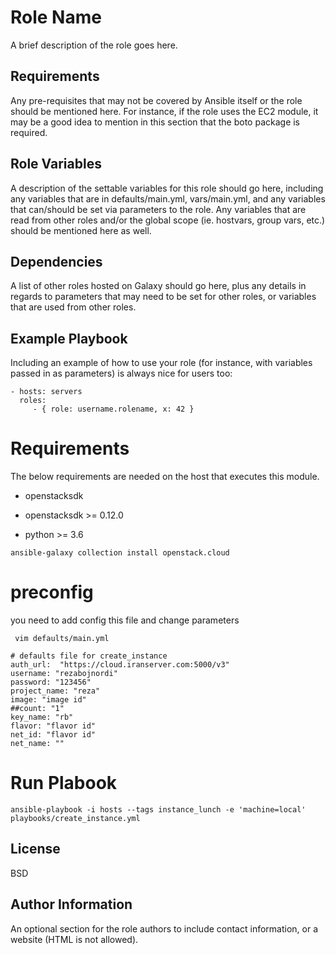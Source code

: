 Role Name
=========

A brief description of the role goes here.

Requirements
------------

Any pre-requisites that may not be covered by Ansible itself or the role should be mentioned here. For instance, if the role uses the EC2 module, it may be a good idea to mention in this section that the boto package is required.

Role Variables
--------------

A description of the settable variables for this role should go here, including any variables that are in defaults/main.yml, vars/main.yml, and any variables that can/should be set via parameters to the role. Any variables that are read from other roles and/or the global scope (ie. hostvars, group vars, etc.) should be mentioned here as well.

Dependencies
------------

A list of other roles hosted on Galaxy should go here, plus any details in regards to parameters that may need to be set for other roles, or variables that are used from other roles.

Example Playbook
----------------

Including an example of how to use your role (for instance, with variables passed in as parameters) is always nice for users too:

    - hosts: servers
      roles:
         - { role: username.rolename, x: 42 }
# Requirements
The below requirements are needed on the host that executes this module.

* openstacksdk

* openstacksdk >= 0.12.0

* python >= 3.6

```
ansible-galaxy collection install openstack.cloud

```
# preconfig

you need to add config this file and change parameters

```
 vim defaults/main.yml

```
```
# defaults file for create_instance
auth_url:  "https://cloud.iranserver.com:5000/v3"
username: "rezabojnordi"
password: "123456"
project_name: "reza"
image: "image id"
##count: "1"
key_name: "rb"
flavor: "flavor id"
net_id: "flavor id"
net_name: ""

```

# Run Plabook
```
ansible-playbook -i hosts --tags instance_lunch -e 'machine=local' playbooks/create_instance.yml
```

License
-------

BSD

Author Information
------------------

An optional section for the role authors to include contact information, or a website (HTML is not allowed).
